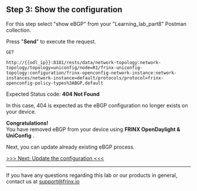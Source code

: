 ## Step 3: Show the configuration

For this step select "show eBGP" from your "Learning_lab_part8" Postman collection.

Press "**Send**" to execute the request.

```
GET

http://{{odl_ip}}:8181/rests/data/network-topology:network-topology/topology=uniconfig/node=R1/frinx-uniconfig-topology:configuration/frinx-openconfig-network-instance:network-instances/network-instance=default/protocols/protocol=frinx-openconfig-policy-types%3ABGP,default
```

Expected Status code: **404 Not Found**

In this case, 404 is expected as the eBGP configuration no longer exists on your device.

**Congratulations!** <br>
You have removed eBGP from your device using **FRINX OpenDaylight & UniConfig** .

Next, you can update already existing eBGP process.

[>>> Next: Update the configuration <<<](7.md)

---
If you have any questions regarding this lab or our products in general, contact us at [support@frinx.io](mailto:support@frinx.io)